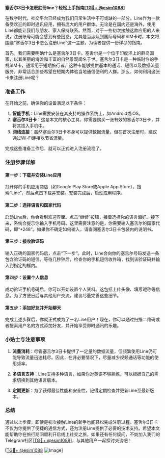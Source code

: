 **塞舌尔3日卡怎麽註冊line？轻松上手指南[[TG💪+ @esim1088](https://t.me/s/esim1088)]**

在数字时代，社交平台已经成为我们日常生活中不可或缺的一部分。Line作为一款备受欢迎的即时通讯应用，拥有庞大的用户群体。无论是在国内还是海外，使用Line都能让我们与朋友、家人保持联系。然而，对于一些初次接触这款应用的人来说，注册账号可能会感到有些困惑，尤其是当涉及到国际号码和SIM卡时。本文将围绕“塞舌尔3日卡怎么注册Line”这一主题，为读者提供一份详尽的指南。

首先，我们需要明确什么是塞舌尔3日卡。塞舌尔是一个位于印度洋上的群岛国家，以其美丽的海滩和丰富的自然景观闻名于世。塞舌尔3日卡是一种临时性的手机SIM卡，通常用于短期旅行者。这种卡能够提供基本的通话、短信以及数据流量服务，非常适合那些希望在短期内体验当地通信便利的人群。那么，如何利用这张卡来注册Line呢？

### 准备工作

在开始之前，确保你的设备满足以下条件：

1. **智能手机**：Line需要安装在其支持的操作系统上，如Android或iOS。
2. **塞舌尔3日卡**：这是本文的核心工具，你需要购买一张有效的塞舌尔3日卡，并将其插入手机中。
3. **网络连接**：虽然塞舌尔3日卡本身可以提供数据流量，但在首次注册时，建议通过Wi-Fi连接以节省流量。

完成这些准备工作后，就可以正式进入注册流程了。

### 注册步骤详解

#### 第一步：下载并安装Line应用

打开你的手机应用商店（如Google Play Store或Apple App Store），搜索“Line”，然后点击下载并安装。安装完成后，启动应用程序。

#### 第二步：选择语言和国家代码

启动Line后，你会看到欢迎界面。点击“继续”按钮，接着选择你的语言偏好。接下来，系统会提示你输入手机号码。这里需要注意的是，你需要输入塞舌尔的国家代码，即“+248”。如果你不确定如何输入，请查阅塞舌尔3日卡包装内的说明书。

#### 第三步：接收验证码

输入正确的国家代码后，点击“下一步”。此时，Line会向你的塞舌尔号码发送一条包含验证码的短信。等待几秒钟后，检查你的手机短信收件箱，找到该验证码并输入到指定的框内。

#### 第四步：设置个人信息

成功验证手机号码后，你可以开始设置个人资料。这包括上传头像、填写昵称等信息。为了方便日后与其他用户交流，建议尽量完善这些细节。

#### 第五步：添加好友并开始聊天

完成上述步骤后，你就正式成为了一名Line用户！现在，你可以通过扫描二维码或者搜索用户名的方式添加好友，并开始享受即时通讯的乐趣。

### 小贴士与注意事项

1. **流量消耗**：尽管塞舌尔3日卡提供了一定量的数据流量，但频繁使用Line仍可能导致流量迅速耗尽。因此，在非必要情况下，尽量减少视频通话等功能的使用频率。
   
2. **多语言支持**：Line支持多种语言，如果你对英语不够熟练，可以根据自己的需求切换到其他语言版本。

3. **定期更新**：为了获得最佳性能和安全性，记得定期检查并更新Line至最新版本。

### 总结

通过以上步骤，即使是初次接触Line的新手也能轻松完成注册过程。塞舌尔3日卡不仅为你提供了便捷的通信方式，还为注册Line提供了必要的技术支持。希望本文能帮助你在旅行期间顺利开启线上社交之旅。如果还有任何疑问，不妨加入我们的Telegram社区[[TG💪+ @esim1088](https://t.me/s/esim1088)]，与其他用户一起探讨交流吧！

[[TG💪+ @esim1088](https://t.me/s/esim1088) ![Image](https://i.postimg.cc/4NQfJmqS/Snipaste-2025-05-13-00-14-12.png)]